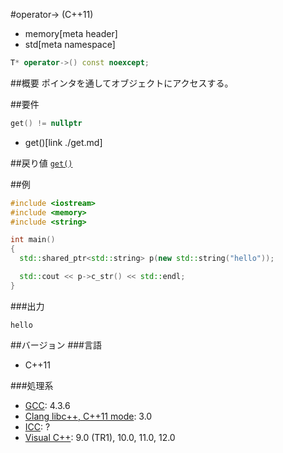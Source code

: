 #operator-> (C++11)
* memory[meta header]
* std[meta namespace]

```cpp
T* operator->() const noexcept;
```

##概要
ポインタを通してオブジェクトにアクセスする。


##要件

```cpp
get() != nullptr
```
* get()[link ./get.md]


##戻り値
[`get()`](./get.md)


##例
```cpp
#include <iostream>
#include <memory>
#include <string>

int main()
{
  std::shared_ptr<std::string> p(new std::string("hello"));

  std::cout << p->c_str() << std::endl;
}
```

###出力
```
hello
```

##バージョン
###言語
- C++11

###処理系
- [GCC](/implementation.md#gcc): 4.3.6
- [Clang libc++, C++11 mode](/implementation.md#clang): 3.0
- [ICC](/implementation.md#icc): ?
- [Visual C++](/implementation.md#visual_cpp): 9.0 (TR1), 10.0, 11.0, 12.0
